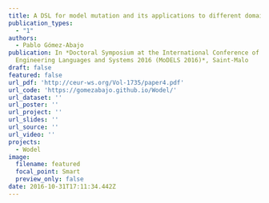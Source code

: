 ```yaml
---
title: A DSL for model mutation and its applications to different domains
publication_types:
  - "1"
authors:
  - Pablo Gómez-Abajo
publication: In *Doctoral Symposium at the International Conference of Model-Driven
  Engineering Languages and Systems 2016 (MoDELS 2016)*, Saint-Malo
draft: false
featured: false
url_pdf: 'http://ceur-ws.org/Vol-1735/paper4.pdf'
url_code: 'https://gomezabajo.github.io/Wodel/'
url_dataset: ''
url_poster: ''
url_project: ''
url_slides: ''
url_source: ''
url_video: ''
projects:
  - Wodel
image:
  filename: featured
  focal_point: Smart
  preview_only: false
date: 2016-10-31T17:11:34.442Z
---
```

